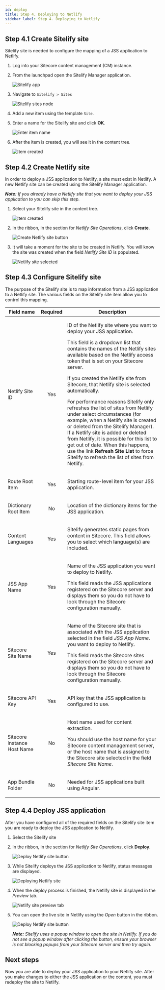 ```yaml
---
id: deploy
title: Step 4. Deploying to Netlify
sidebar_label: Step 4. Deploying to Netlify
---
```

## Step 4.1 Create Sitelify site

Sitelify site is needed to configure the mapping of a JSS application to Netlify.

1. Log into your Sitecore content management (CM) instance.
1. From the launchpad open the Sitelify Manager application.

    ![Sitelify app](assets/sitelify-app-sitecore-launchpad.png)

1. Navigate to `Sitelify > Sites`

    ![Sitelify sites node](assets/add-sitelify-site-tree-before.png)

1. Add a new item using the template `Site`.
1. Enter a name for the Sitelify site and click **OK**.

    ![Enter item name](assets/add-sitelify-site-item-name.png)

1. After the item is created, you will see it in the content tree.

    ![Item created](assets/add-sitelify-site-item-created.png)

## Step 4.2 Create Netlify site

In order to deploy a JSS application to Netlify, a site must exist in Netlify. 
A new Netlify site can be created using the Sitelify Manager application.

***Note:** If you already have a Netlify site that you want to deploy your JSS application to you can skip this step.*

1. Select your Sitelify site in the content tree.

    ![Item created](assets/add-sitelify-site-item-created.png)

1. In the ribbon, in the section for *Netlify Site Operations*, click **Create**.

    ![Create Netlify site button](assets/create-netlify-site.png)

1. It will take a moment for the site to be created in Netlify. You will know the site was created when the field *Netlify Site ID* is populated.

    ![Netlify site selected](assets/add-sitelify-site-netlify-site-selected.png)

## Step 4.3 Configure Sitelify site

The purpose of the Sitelify site is to map information from a JSS application to a Netlify site.
The various fields on the Sitelify site item allow you to control this mapping.

Field name | Required | Description
--- | :---: | ---
Netlify Site ID | Yes | <p>ID of the Netlify site where you want to deploy your JSS application.</p><p>This field is a dropdown list that contains the names of the Netlify sites available based on the Netlify access token that is set on your Sitecore server.</p><p>If you created the Netlify site from Sitecore, that Netlify site is selected automatically.</p><p>For performance reasons Sitelify only refreshes the list of sites from Netlify under select circumstances (for example, when a Netlify site is created or deleted from the Sitelify Manager). If a Netlify site is added or deleted from Netlify, it is possible for this list to get out of date. When this happens, use the link **Refresh Site List** to force Sitelify to refresh the list of sites from Netlify.</p>
Route Root Item | Yes | <p>Starting route-level item for your JSS application.</p>
Dictionary Root Item | No | <p>Location of the dictionary items for the JSS application.</p>
Content Languages | Yes | <p>Sitelify generates static pages from content in Sitecore. This field allows you to select which language(s) are included.</p>
JSS App Name | Yes | <p>Name of the JSS application you want to deploy to Netlify.</p><p>This field reads the JSS applications registered on the Sitecore server and displays them so you do not have to look through the Sitecore configuration manually.</p>
Sitecore Site Name | Yes | <p>Name of the Sitecore site that is associated with the JSS application selected in the field *JSS App Name*.  you want to deploy to Netlify.</p><p>This field reads the Sitecore sites registered on the Sitecore server and displays them so you do not have to look through the Sitecore configuration manually.</p>
Sitecore API Key | Yes | <p>API key that the JSS application is configured to use.</p>
Sitecore Instance Host Name | No | <p>Host name used for content extraction.</p><p>You should use the host name for your Sitecore content management server, or the host name that is assigned to the Sitecore site selected in the field *Sitecore Site Name*.</p>
App Bundle Folder | No | <p>Needed for JSS applications built using Angular.</p>

## Step 4.4 Deploy JSS application

After you have configured all of the required fields on the Sitelify site item you are ready to deploy the JSS application to Netlify.

1. Select the Sitelify site
1. In the ribbon, in the section for *Netlify Site Operations*, click **Deploy**.

    ![Deploy Netlify site button](assets/deploy-netlify-site.png)

1. While Sitelify deploys the JSS application to Netlify, status messages are displayed.

    ![Deploying Netlify site](assets/deploying-netlify-site.png)

1. When the deploy process is finished, the Netlify site is displayed in the *Preview* tab.

    ![Netlify site preview tab](assets/netlify-site-preview-tab.png)

1. You can open the live site in Netlify using the *Open* button in the ribbon.

    ![Deploy Netlify site button](assets/deploy-netlify-site.png)

    ***Note:** Sitelify uses a popup window to open the site in Netlify. If you do not see a popup window after clicking the button, ensure your browser is not blocking popups from your Sitecore server and then try again.*

## Next steps

Now you are able to deploy your JSS application to your Netlify site. 
After you make changes to either the JSS application or the content, 
you must redeploy the site to Netlify.